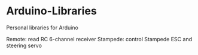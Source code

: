 # Arduino-Libraries
Personal libraries for Arduino

Remote: read RC 6-channel receiver
Stampede: control Stampede ESC and steering servo
